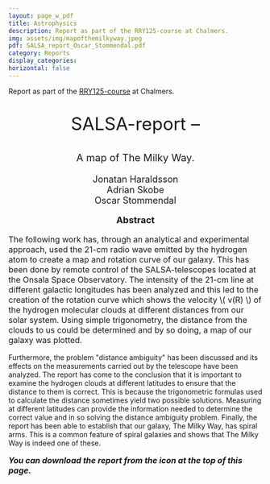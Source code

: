```yaml
---
layout: page_w_pdf
title: Astrophysics
description: Report as part of the RRY125-course at Chalmers.
img: assets/img/mapofthemilkyway.jpeg
pdf: SALSA_report_Oscar_Stommendal.pdf
category: Reports
display_categories:
horizontal: false
---
```

<!-- markdownlint-disable MD033 -->
<p>Report as part of the <a href="https://stommen.github.io/courses/rry125/" target="_blank" rel="noopener noreferrer">RRY125-course</a> at Chalmers.<p>

<p style="text-align:center; font-size:35px">SALSA-report –</p>

<p style="text-align:center; font-size:20px">A map of The Milky Way.</p>

<p style="text-align:center; font-size:18px">Jonatan Haraldsson <br>
                                            Adrian Skobe <br>
                                            Oscar Stommendal</p>

<p style="text-align:center; font-size:18px; font-weight: bold">Abstract</p>

<p style="text-align:left; font-size:16px">The following work has, through an analytical and experimental approach, used the 21-cm radio wave emitted by the hydrogen atom to create a map and rotation curve of our galaxy. This has been done by remote control of the SALSA-telescopes located at the Onsala Space Observatory. The intensity of the 21-cm line at different galactic longitudes has been analyzed and this led to the creation of the rotation curve which shows the velocity
\( v(R) \) of the hydrogen molecular clouds at different distances from our solar system. Using
simple trigonometry, the distance from the clouds to us could be determined and by so
doing, a map of our galaxy was plotted.

Furthermore, the problem "distance ambiguity" has been discussed and its effects on the
measurements carried out by the telescope have been analyzed. The report has come to
the conclusion that it is important to examine the hydrogen clouds at different latitudes
to ensure that the distance to them is correct. This is because the trigonometric formulas
used to calculate the distance sometimes yield two possible solutions. Measuring at different latitudes can provide the information needed to determine the correct value and in so solving the distance ambiguity problem. Finally, the report has been able to establish that our galaxy, The Milky Way, has spiral arms. This is a common feature of spiral
galaxies and shows that The Milky Way is indeed one of these.

<p style="text-align:left; font-size:16px; font-style: italic; font-weight: bold">You can download the report from the icon at the top of this page.</p>
